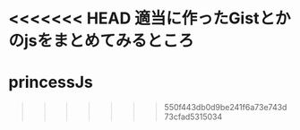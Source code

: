 <<<<<<< HEAD
**適当に作ったGistとかのjsをまとめてみるところ**
=======
princessJs
==========
>>>>>>> 550f443db0d9be241f6a73e743d73cfad5315034
